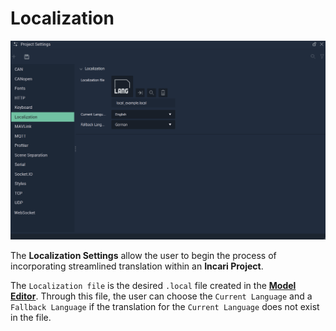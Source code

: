 # Localization

![The Localization Settings.](../../.gitbook/assets/projsettslocalization20241.png)

The **Localization Settings** allow the user to begin the process of incorporating streamlined translation within an **Incari Project**. 

The `Localization file` is the desired `.local` file created in the [**Model Editor**](../model-editor.md). Through this file, the user can choose the `Current Language` and a `Fallback Language` if the translation for the `Current Language` does not exist in the file. 
